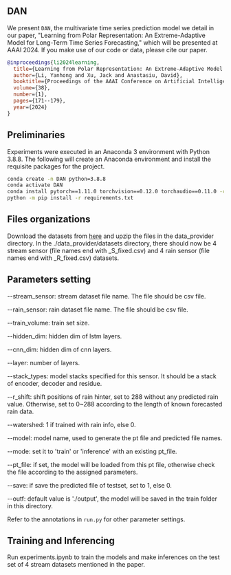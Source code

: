 ## DAN

We present `DAN`, the multivariate time series prediction model we detail in our paper, "Learning from Polar Representation: An Extreme-Adaptive Model for Long-Term Time Series Forecasting," which will be presented at AAAI 2024. If you make use of our code or data, please cite our paper.

```bibtex
@inproceedings{li2024learning,
  title={Learning from Polar Representation: An Extreme-Adaptive Model for Long-Term Time Series Forecasting},
  author={Li, Yanhong and Xu, Jack and Anastasiu, David},
  booktitle={Proceedings of the AAAI Conference on Artificial Intelligence},
  volume={38},
  number={1},
  pages={171--179},
  year={2024}
}
```
## Preliminaries

Experiments were executed in an Anaconda 3 environment with Python 3.8.8. The following will create an Anaconda environment and install the requisite packages for the project.

```bash
conda create -n DAN python=3.8.8
conda activate DAN
conda install pytorch==1.11.0 torchvision==0.12.0 torchaudio==0.11.0 -c pytorch
python -m pip install -r requirements.txt
```

## Files organizations

Download the datasets from [here](https://clp.engr.scu.edu/static/datasets/seed_datasets.zip) and upzip the files in the data_provider directory. In the ./data_provider/datasets directory, there should now be 4 stream sensor (file names end with _S_fixed.csv) and 4 rain sensor (file names end with _R_fixed.csv) datasets.

## Parameters setting

--stream_sensor: stream dataset file name. The file should be csv file.

--rain_sensor: rain dataset file name. The file should be csv file.

--train_volume: train set size.

--hidden_dim: hidden dim of lstm layers.

--cnn_dim: hidden dim of cnn layers.

--layer: number of layers.

--stack_types: model stacks specified for this sensor. It should be a stack of encoder, decoder and residue.

--r_shift: shift positions of rain hinter, set to 288 without any predicted rain value. Otherwise, set to 0~288 according to the length of known forecasted rain data.

--watershed: 1 if trained with rain info, else 0.

--model: model name, used to generate the pt file and predicted file names.

--mode: set it to 'train' or 'inference' with an existing pt_file.

--pt_file: if set, the model will be loaded from this pt file, otherwise check the file according to the assigned parameters.

--save: if save the predicted file of testset, set to 1, else 0.

--outf: default value is './output', the model will be saved in the train folder in this directory.

Refer to the annotations in `run.py` for other parameter settings.

## Training and Inferencing

Run experiments.ipynb to train the models and make inferences on the test set of 4 stream datasets mentioned in the paper.



